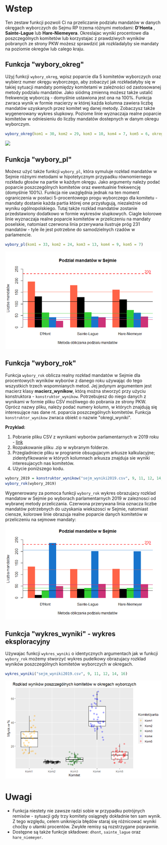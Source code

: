 # Wstep
Ten zestaw funkcji pozwoli Ci na przeliczanie podziału mandatów w danych okręgach wyborczych do Sejmu RP trzema różnymi metodami: **D'Honta** , **Sainte-Lague** lub **Hare-Niemeyera**. Okreslajac wyniki procentowe dla poszczególnych komitetów lub korzystajac z prawdziwych wyników pobranych ze strony PKW możesz sprawdzić jak rozkladalyby sie mandaty na poziomie okregów lub calego kraju.

## Funkcja "wybory_okreg"
Użyj funkcji `wybory_okreg`, wpisz poparcie dla 5 komitetów wyborczych oraz wybierz numer okręgu wyborczego, aby zobaczyć jak rozkładałyby się w takiej sytuacji mandaty pomiędzy komitetami w zależności od zastosowanej metody podzialu mandatów. Jako siódmą zmienną możesz także ustalić frekwencję wyborczą - domyślnie ustawiona jest ona na 100%.
Funkcja zwraca wynik w formie macierzy w której każda kolumna zawiera liczbę mandatów uzyskanych przez komitet wg danej metody. Zobaczysz także wygenerowany wykres slupkowy. Poziome linie wyznaczaja realne poparcie komitetów w odniesieniu do liczby mandatów dostepnych w danym okregu wyborczym.

```r
wybory_okreg(kom1 = 30, kom2 = 29, kom3 = 10, kom4 = 7, kom5 = 6, okreg = 4)
```

![](wyborywykres_wykres.png)

## Funkcja "wybory_pl"
Możesz użyć także funkcji `wybory_pl`, która symuluje rozkład mandatów w Sejmie różnymi metodami w hipotetycznym przypadku równomiernego rozkładu głosów na partie w każdym okręgu. Jako argumenty należy podać poparcie poszczególnych komitetów oraz ewentualnie frekwencję (domyślnie 100%). Funkcja nie uwzględnia jednak na ten moment ograniczenia w postaci 5-procentowego progu wyborczego dla komitetu - mandaty dostanie każda partia której one przysługują, niezależnie od wyniku ogólnopolskiego. Tutaj także rozklad mandatów zostanie przedstawiony dodatkowo w formie wykresów slupkowych. Ciagle kolorowe linie wyznaczaja realne poparcie komitetów w przeliczeniu na mandaty poselskie, natomiast czerwona linia przerywana ilustruje próg 231 mandatów - tyle ile jest potrzebne do samodzielnych rzadów w parlamencie.

```r
wybory_pl(kom1 = 33, kom2 = 24, kom3 = 13, kom4 = 9, kom5 = 7)
```

![](wyborypl_wykres.png)

## Funkcja "wybory_rok"
Funkcja `wybory_rok` oblicza realny rozkład mandatów w Sejmie dla procentowych wyników wyborów z danego roku używając do tego wszystkich trzech wspomnianych metod. Jej jedynym argumentem jest macierz klasy **macierz_wynikow**, którą można stworzyć przy użyciu konstruktora - `konstruktor_wynikow`. Potrzebujesz do niego danych z wynikami w formie pliku CSV możliwego do pobrania ze strony PKW. Oprócz nazwy pliku, należy podać numery kolumn, w których znajdują się interesujące nas dane nt. poparcia poszczególnych komitetów.
Funkcja `konstruktor_wynikow` zwraca obiekt o nazwie "okregi_wyniki".

**Przyklad:** 
1. Pobranie pliku CSV z wynikami wyborów parlamentarnych w 2019 roku - [link](https://sejmsenat2019.pkw.gov.pl/sejmsenat2019/data/csv/wyniki_gl_na_listy_po_okregach_sejm_csv.zip)
2. Rozpakowanie pliku .zip w wybranym folderze.
3. Przegladniecie pliku w programie obsugujacym arkusze kalkulacyjne; zidentyfikowanie w których kolumnach arkusza znajduja sie wyniki interesujacych nas komitetów.
4. Użycie poniższego kodu.

```r
wybory_2019 = konstruktor_wynikow("sejm_wyniki2019.csv", 9, 11, 12, 14, 16)
wybory_rok(wybory_2019)
```

Wygenerowany za pomoca funkcji `wybory_rok` wykres obrazujacy rozklad mandatow w Sejmie po wyborach parlamentarnych 2019 w zaleznosci od wybranej metody przeliczania. Czerwona przerywana linia oznacza liczbe mandatów potrzebnych do uzyskania wiekszosci w Sejmie, natomiast ciensze, kolorowe linie obrazuja realne poparcie danych komitetów w przeliczeniu na sejmowe mandaty:
![](wyboryrok_wykres.png)

## Funkcja "wykres_wyniki" - wykres eksploracyjny
Używajac funkcji `wykres_wyniki` o identycznych argumentach jak w funkcji `wybory_rok` możemy stworzyć wykres pudelkowy obrazujacy rozklad wyników poszczególnych komitetów wyborczych w okregach.

```r
wykres_wyniki("sejm_wyniki2019.csv", 9, 11, 12, 14, 16)
```

![](wykres.png)

# Uwagi
- Funkcja niestety nie zawsze radzi sobie w przypadku potrójnych remisów - sytuacji gdy trzy komitety osiągnęły dokładnie ten sam wynik. Z tego względu, celem uniknięcia błędów staraj się różnicować wyniki choćby o ułamki procentów. Zwykłe remisy są rozstrzygane poprawnie.
- Dostępne są także funkcje składowe: `dhont`, `sainte_lague` oraz `hare_niemeyer`.
